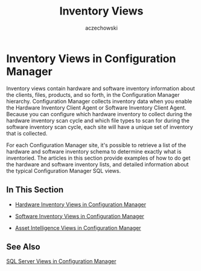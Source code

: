 ﻿---
title: Inventory Views
titleSuffix: Configuration Manager
description: Hardware and software inventory information about the clients, files, and products, in the Configuration Manager hierarchy.
ms.date: 04/30/2019
ms.prod: configuration-manager
ms.technology: configmgr-other #app client compliance hybrid osd protect sum
ms.topic: conceptual
ms.collection: M365-identity-device-management
ms.assetid: 4487dbcb-1652-454f-8c45-3f543db1ad50
author: aczechowski
ms.author: aaroncz
manager: dougeby
---

# Inventory Views in Configuration Manager

Inventory views contain hardware and software inventory information about the clients, files, products, and so forth, in the Configuration Manager hierarchy. Configuration Manager collects inventory data when you enable the Hardware Inventory Client Agent or Software Inventory Client Agent. Because you can configure which hardware inventory to collect during the hardware inventory scan cycle and which file types to scan for during the software inventory scan cycle, each site will have a unique set of inventory that is collected.

For each Configuration Manager site, it's possible to retrieve a list of the hardware and software inventory schema to determine exactly what is inventoried. The articles in this section provide examples of how to do get the hardware and software inventory lists, and detailed information about the typical Configuration Manager SQL views.

## In This Section

- [Hardware Inventory Views in Configuration Manager](hardware-inventory-views-configuration-manager.md)

- [Software Inventory Views in Configuration Manager](software-inventory-views-configuration-manager.md)

- [Asset Intelligence Views in Configuration Manager](asset-intelligence-views-configuration-manager.md)

## See Also

[SQL Server Views in Configuration Manager](sql-server-views-configuration-manager.md)